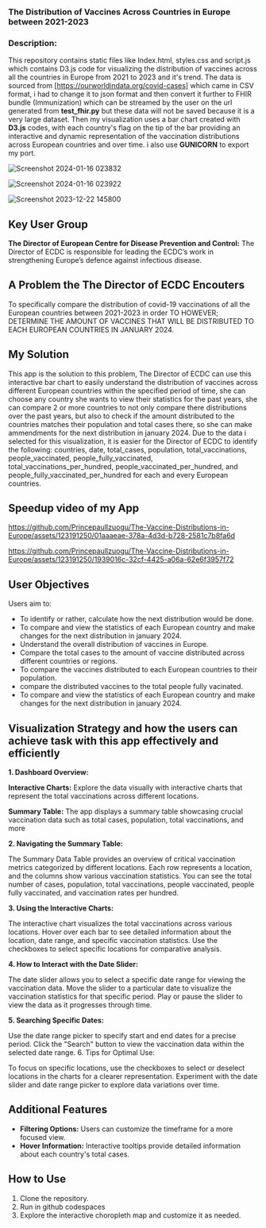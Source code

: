 ### The Distribution of Vaccines Across Countries in Europe between 2021-2023


### Description:

This repository contains static files like Index.html, styles.css and script.js which contains D3.js code for visualizing the distribution of vaccines across all the countries in Europe from 2021 to 2023 and it's trend. The data is sourced from [https://ourworldindata.org/covid-cases] which came in CSV format, i had to change it to json format and then convert it further to FHIR bundle (Immunization) which can be streamed by the user on the url generated from **test_fhir.py** but these data will not be saved because it is a very large dataset. Then my visualization uses a bar chart created with **D3.js** codes, with each country's flag on the tip of the bar providing an interactive and dynamic representation of the vaccination distributions across European countries and over time. i also use **GUNICORN** to export my port.

![Screenshot 2024-01-16 023832](https://github.com/PrincepaulIzuogu/The-Vaccine-Distributions-in-Europe/assets/123191250/daf93574-d558-4d82-bc20-7960f67e493d)


![Screenshot 2024-01-16 023922](https://github.com/PrincepaulIzuogu/The-Vaccine-Distributions-in-Europe/assets/123191250/9b0fa020-8957-4bad-8d26-8d8d6c0f24ad)


![Screenshot 2023-12-22 145800](https://github.com/PrincepaulIzuogu/The-Vaccine-Distributions-in-Europe/assets/123191250/ac354bae-053c-4f90-a896-9071ad334145)

## Key User Group
**The Director of European Centre for Disease Prevention and Control:** The Director of ECDC is responsible for leading the ECDC’s work in strengthening Europe’s defence against infectious disease.

## A Problem the The Director of ECDC Encouters
To specifically compare the distribution of covid-19 vaccinations of all the European countries between 2021-2023 in order TO HOWEVER; DETERMINE THE AMOUNT OF VACCINES THAT WILL BE DISTRIBUTED TO EACH EUROPEAN COUNTRIES IN JANUARY 2024.

## My Solution

This app is the solution to this problem, The Director of ECDC can use this interactive bar chart to easily understand the distribution of vaccines across different European countries within the specified period of time, she can choose any country she wants to view their statistics for the past years, she can compare 2 or more countries to not only compare there distributions over the past years, but also to check if the amount distributed to the countries matches their population and total cases there, so she can make ammendments for the next distribution in january 2024.
Due to the data i selected for this visualization, it is easier for the Director of ECDC to identify the following: 
    countries,
    date,
    total_cases,
    population,
    total_vaccinations,
    people_vaccinated,
    people_fully_vaccinated,
    total_vaccinations_per_hundred,
    people_vaccinated_per_hundred, and
    people_fully_vaccinated_per_hundred for each and every European countries.


## Speedup video of my App
https://github.com/PrincepaulIzuogu/The-Vaccine-Distributions-in-Europe/assets/123191250/01aaaeae-378a-4d3d-b728-2581c7b8fa6d

https://github.com/PrincepaulIzuogu/The-Vaccine-Distributions-in-Europe/assets/123191250/1939016c-32cf-4425-a06a-62e6f3957f72


## User Objectives

Users aim to:

- To identify or rather, calculate how the next distribution would be done.
- To compare and view the statistics of each European country and make changes for the next distribution in january 2024.
- Understand the overall distribution of vaccines in Europe.
- Compare the total cases to the amount of vaccine distributed across different countries or regions.
- To compare the vaccines distributed to each European countries to their population.
- compare the distributed vaccines to the total people fully vacinated.
- To compare and view the statistics of each European country and make changes for the next distribution in january 2024.

## Visualization Strategy and how the users can achieve task with this app effectively and efficiently

**1. Dashboard Overview:**

**Interactive Charts:** Explore the data visually with interactive charts that represent the total vaccinations across different locations.

**Summary Table:** The app displays a summary table showcasing crucial vaccination data such as total cases, population, total vaccinations, and more

**2. Navigating the Summary Table:**

The Summary Data Table provides an overview of critical vaccination metrics categorized by different locations.
Each row represents a location, and the columns show various vaccination statistics.
You can see the total number of cases, population, total vaccinations, people vaccinated, people fully vaccinated, and vaccination rates per hundred.

**3. Using the Interactive Charts:**

The interactive chart visualizes the total vaccinations across various locations.
Hover over each bar to see detailed information about the location, date range, and specific vaccination statistics.
Use the checkboxes to select specific locations for comparative analysis.

**4. How to Interact with the Date Slider:**

The date slider allows you to select a specific date range for viewing the vaccination data.
Move the slider to a particular date to visualize the vaccination statistics for that specific period.
Play or pause the slider to view the data as it progresses through time.

**5. Searching Specific Dates:**

Use the date range picker to specify start and end dates for a precise period.
Click the "Search" button to view the vaccination data within the selected date range.
6. Tips for Optimal Use:

To focus on specific locations, use the checkboxes to select or deselect locations in the charts for a clearer representation.
Experiment with the date slider and date range picker to explore data variations over time.

## Additional Features

- **Filtering Options:** Users can customize the timeframe for a more focused view.
- **Hover Information:** Interactive tooltips provide detailed information about each country's total cases.

## How to Use

1. Clone the repository.
2. Run in github codespaces
3. Explore the interactive choropleth map and customize it as needed.
